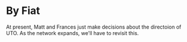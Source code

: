 # By Fiat

At present, Matt and Frances just make decisions about the directoion of UTO.  As the network expands, we'll have to revisit this.
